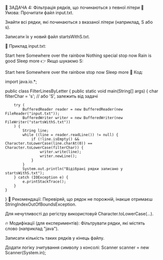 🧪 ЗАДАЧА 4: Фільтрація рядків, що починаються з певної літери
📄 Умова:
Прочитати файл input.txt.

Знайти всі рядки, які починаються з вказаної літери (наприклад, S або s).

Записати їх у новий файл startsWithS.txt.

🧾 Приклад input.txt:

Start here
Somewhere over the rainbow
Nothing special
stop now
Rain is good
Sleep more
👉 Якщо шукаємо S:


Start here
Somewhere over the rainbow
stop now
Sleep more
🔧 Код:

import java.io.*;

public class FilterLinesByLetter {
public static void main(String[] args) {
char filterChar = 's'; // або 'S', залежить від задачі

        try (
            BufferedReader reader = new BufferedReader(new FileReader("input.txt"));
            BufferedWriter writer = new BufferedWriter(new FileWriter("startsWithS.txt"))
        ) {
            String line;
            while ((line = reader.readLine()) != null) {
                if (!line.isEmpty() && Character.toLowerCase(line.charAt(0)) == Character.toLowerCase(filterChar)) {
                    writer.write(line);
                    writer.newLine();
                }
            }
            System.out.println("Відібрані рядки записано у startsWithS.txt");
        } catch (IOException e) {
            e.printStackTrace();
        }
    }
}
🧠 Рекомендації:
Перевіряй, що рядок не порожній, інакше отримаєш StringIndexOutOfBoundsException.

Для нечутливості до регістру використовуй Character.toLowerCase(...).

🔥 Модифікації (для експериментів):
Фільтрувати рядки, які містять слово (наприклад "java").

Записати кількість таких рядків у кінець файлу.

Додати логіку зчитування символу з консолі: Scanner scanner = new Scanner(System.in);

